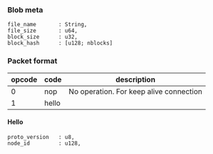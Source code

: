 
### Blob meta

```
file_name       : String,
file_size       : u64,
block_size      : u32,
block_hash      : [u128; nblocks]
```

### Packet format


opcode | code     | description
-------|--------- | ------------
0      | nop      | No operation. For keep alive connection
1      | hello    | 

#### Hello

```
proto_version   : u8,
node_id         : u128,

```


